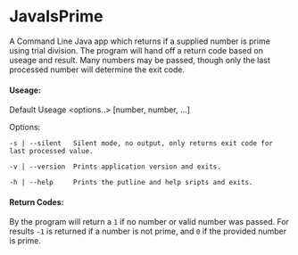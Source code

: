 # JavaIsPrime
A Command Line Java app which returns if a supplied number is prime using trial division. The program will hand off a return code based on useage and result. Many numbers may be passed, though only the last processed number will determine the exit code.

#### Useage:

Default Useage <options..> [number, number, ...]

Options:

    -s | --silent   Silent mode, no output, only returns exit code for last processed value. 

    -v | --version  Prints application version and exits.

    -h | --help     Prints the putline and help sripts and exits.
    
#### Return Codes:

By the program will return a `1` if no number or valid number was passed. For results `-1` is returned if a number is not prime, and `0` if the provided number is prime.

